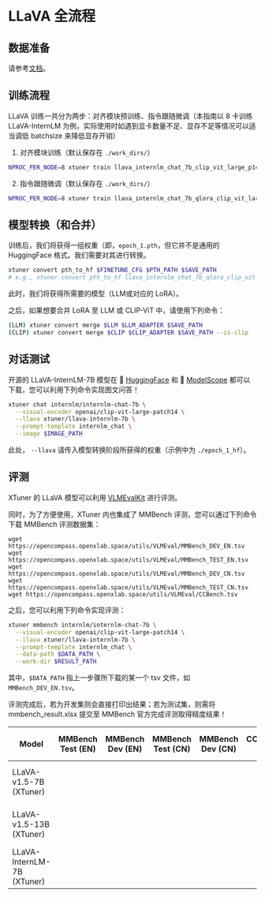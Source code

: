 # LLaVA 全流程

## 数据准备

请参考[文档](../../../docs/zh_cn/user_guides/dataset_prepare.md#llava-dataset)。

## 训练流程

LLaVA 训练一共分为两步：对齐模块预训练、指令跟随微调（本指南以 8 卡训练 LLaVA-InternLM 为例，实际使用时如遇到显卡数量不足、显存不足等情况可以适当调低 batchsize 来降低显存开销）

1. 对齐模块训练（默认保存在 `./work_dirs/`）

```bash
NPROC_PER_NODE=8 xtuner train llava_internlm_chat_7b_clip_vit_large_p14_336_e1_gpu8_pretrain --deepspeed deepspeed_zero2
```

2. 指令跟随微调（默认保存在 `./work_dirs/`）

```bash
NPROC_PER_NODE=8 xtuner train llava_internlm_chat_7b_qlora_clip_vit_large_p14_336_lora_e1_gpu8_finetune --deepspeed deepspeed_zero2
```

## 模型转换（和合并）

训练后，我们将获得一组权重（即，`epoch_1.pth`，但它并不是通用的 HuggingFace 格式。我们需要对其进行转换。

```bash
xtuner convert pth_to_hf $FINETUNE_CFG $PTH_PATH $SAVE_PATH
# e.g., xtuner convert pth_to_hf llava_internlm_chat_7b_qlora_clip_vit_large_p14_336_lora_e1_gpu8_finetune ./epoch_1.pth ./epoch_1_hf
```

此时，我们将获得所需要的模型（LLM或对应的 LoRA）。

之后，如果想要合并 LoRA 至 LLM 或 CLIP-ViT 中，请使用下列命令：

```bash
(LLM) xtuner convert merge $LLM $LLM_ADAPTER $SAVE_PATH
(CLIP) xtuner convert merge $CLIP $CLIP_ADAPTER $SAVE_PATH --is-clip
```

## 对话测试

开源的 LLaVA-InternLM-7B 模型在 🤗 [HuggingFace](https://huggingface.co/xtuner/llava-internlm-7b) 和 🤖 [ModelScope](https://modelscope.cn/models/xtuner/llava-internlm-7b) 都可以下载，您可以利用下列命令实现图文问答！

```bash
xtuner chat internlm/internlm-chat-7b \
  --visual-encoder openai/clip-vit-large-patch14 \
  --llava xtuner/llava-internlm-7b \
  --prompt-template internlm_chat \
  --image $IMAGE_PATH
```

此处， `--llava` 请传入模型转换阶段所获得的权重（示例中为 `./epoch_1_hf`）。

## 评测

XTuner 的 LLaVA 模型可以利用 [VLMEvalKit](https://github.com/open-compass/VLMEvalKit) 进行评测。

同时，为了方便使用，XTuner 内也集成了 MMBench 评测，您可以通过下列命令下载 MMBench 评测数据集：

```
wget https://opencompass.openxlab.space/utils/VLMEval/MMBench_DEV_EN.tsv
wget https://opencompass.openxlab.space/utils/VLMEval/MMBench_TEST_EN.tsv
wget https://opencompass.openxlab.space/utils/VLMEval/MMBench_DEV_CN.tsv
wget https://opencompass.openxlab.space/utils/VLMEval/MMBench_TEST_CN.tsv
wget https://opencompass.openxlab.space/utils/VLMEval/CCBench.tsv
```

之后，您可以利用下列命令实现评测：

```bash
xtuner mmbench internlm/internlm-chat-7b \
  --visual-encoder openai/clip-vit-large-patch14 \
  --llava xtuner/llava-internlm-7b \
  --prompt-template internlm_chat \
  --data-path $DATA_PATH \
  --work-dir $RESULT_PATH
```

其中，`$DATA_PATH` 指上一步骤所下载的某一个 tsv 文件，如 `MMBench_DEV_EN.tsv`。

评测完成后，若为开发集则会直接打印出结果；若为测试集，则需将 mmbench_result.xlsx 提交至 MMBench 官方完成评测取得精度结果！

| Model                      | MMBench Test (EN) | MMBench Dev (EN) | MMBench Test (CN) | MMBench Dev (CN) | CCBench Dev | MME | MMVet | SSEDBench |  |                           Configs                            |               Pretrained Projector Checkpoints               | Fine-tuned LLaVA Checkpoints                                 |
| -------------------------- | :---------------: | :--------------: | :---------------: | :--------------: | :---------: | :----------------------------------------------------------: | :----------------------------------------------------------: | ------------------------------------------------------------ | ------------------------------------------------------------ | ------------------------------------------------------------ | ------------------------------------------------------------ | ------------------------------------------------------------ |
| LLaVA-v1.5-7B (XTuner)     |                   |                  |                   |                  |             |      |       |           |      | [Pretrain](./vicuna_7b_v15_clip_vit_large_p14_336/pretrain/llava_vicuna_7b_v15_clip_vit_large_p14_336_e1_gpu8_pretrain.py) / [Fine-tune](./vicuna_7b_v15_clip_vit_large_p14_336/finetune/llava_vicuna_7b_v15_qlora_clip_vit_large_p14_336_lora_e1_gpu8_finetune.py) | 🤗 [HuggingFace](https://huggingface.co/xtuner/llava-v1.5-7b-xtuner-pretrain) / 🤖 [ModelScope](https://modelscope.cn/models/xtuner/llava-v1.5-7b-xtuner-pretrain) | 🤗 [HuggingFace](https://huggingface.co/xtuner/llava-v1.5-7b-xtuner) / 🤖 [ModelScope](https://modelscope.cn/models/xtuner/llava-v1.5-7b-xtuner) |
| LLaVA-v1.5-13B (XTuner)     |                   |                  |                   |                  |             |      |       |           |      | [Pretrain](./vicuna_13b_v15_clip_vit_large_p14_336/pretrain/llava_vicuna_13b_v15_clip_vit_large_p14_336_e1_gpu8_pretrain.py) / [Fine-tune](./vicuna_13b_v15_clip_vit_large_p14_336/finetune/llava_vicuna_13b_v15_qlora_clip_vit_large_p14_336_lora_e1_gpu8_finetune.py) | 🤗 [HuggingFace](https://huggingface.co/xtuner/llava-v1.5-13b-xtuner-pretrain) / 🤖 [ModelScope](https://modelscope.cn/models/xtuner/llava-v1.5-13b-xtuner-pretrain) | 🤗 [HuggingFace](https://huggingface.co/xtuner/llava-v1.5-13b-xtuner) / 🤖 [ModelScope](https://modelscope.cn/models/xtuner/llava-v1.5-13b-xtuner) |
| LLaVA-InternLM-7B (XTuner) |                   |                  |                   |                  |             |      |       |           |      | [Pretrain](./internlm_chat_7b_clip_vit_large_p14_336/pretrain/llava_internlm_chat_7b_clip_vit_large_p14_336_e1_gpu8_pretrain.py) / [Fine-tune](./internlm_chat_7b_clip_vit_large_p14_336/finetune/llava_internlm_chat_7b_qlora_clip_vit_large_p14_336_lora_e1_gpu8_finetune.py) | 🤗 [HuggingFace](https://huggingface.co/xtuner/llava-internlm-7b-pretrain) / 🤖 [ModelScope](https://modelscope.cn/models/xtuner/llava-internlm-7b-pretrain) | 🤗 [HuggingFace](https://huggingface.co/xtuner/llava-internlm-7b) / 🤖 [ModelScope](https://modelscope.cn/models/xtuner/llava-internlm-7b) |
